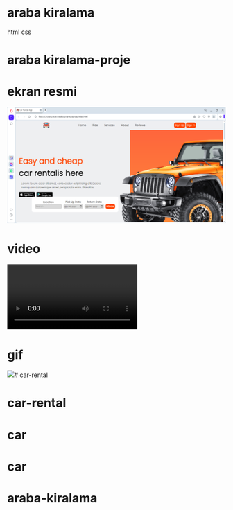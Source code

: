 # araba kiralama
html css
# araba kiralama-proje

# ekran resmi

![](images/car%20rental.png.png)

#  video 

![](images/arabaprojesi.mp4)

#  gif

![](images/arabaprojesi.gif)# car-rental
# car-rental
# car
# car
# araba-kiralama
